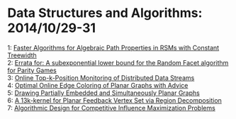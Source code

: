 # Data Structures and Algorithms: 2014/10/29-31  
1: [Faster Algorithms for Algebraic Path Properties in RSMs with Constant  Treewidth](https://doi.org/10.48550/arXiv.1410.7724)  
2: [Errata for: A subexponential lower bound for the Random Facet algorithm  for Parity Games](https://doi.org/10.48550/arXiv.1410.7871)  
3: [Online Top-k-Position Monitoring of Distributed Data Streams](https://doi.org/10.48550/arXiv.1410.7912)  
4: [Optimal Online Edge Coloring of Planar Graphs with Advice](https://doi.org/10.48550/arXiv.1410.7923)  
5: [Drawing Partially Embedded and Simultaneously Planar Graphs](https://doi.org/10.48550/arXiv.1410.8205)  
6: [A 13k-kernel for Planar Feedback Vertex Set via Region Decomposition](https://doi.org/10.48550/arXiv.1410.8336)  
7: [Algorithmic Design for Competitive Influence Maximization Problems](https://doi.org/10.48550/arXiv.1410.8664)  